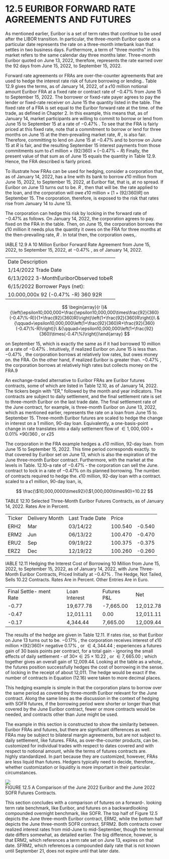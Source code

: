 # 12.5 EURIBOR FORWARD RATE AGREEMENTS AND FUTURES  

As mentioned earlier, Euribor is a set of term rates that continue to be used after the LIBOR transition. In particular, the three-month Euribor quote on a particular date represents the rate on a three-month interbank loan that settles in two business days. Furthermore, a term of "three months" in this market refers to the same calendar day three months later. Three-month Euribor quoted on June 13, 2022, therefore, represents the rate earned over the 92 days from June 15, 2022, to September 15, 2022.  

Forward rate agreements or FRAs are over-the-counter agreements that are used to hedge the interest rate risk of future borrowing or lending.. Table 12.9 gives the terms, as of January 14, 2022, of a $\epsilon10$ million notional amount Euribor FRA at a fixed rate or contract rate of $-0.47\%$ from June 15 to September 15, 2022. The borrower or fixed-rate payer agrees to pay the lender or fixed-rate receiver on June 15 the quantity listed in the table. The fixed rate of a FRA is set equal to the Euribor forward rate at the time. of the trade, as defined in Chapter 2. In this example, this means that, as of January 14, market participants are willing to commit to borrow or lend from June 15 to September 15 at a rate of $-0.47\%$ . To see that the FRA is fairly priced at this fixed rate, note that a commitment to borrow or lend for three months on June 15 at the then-prevailing market rate, $R$ , is also fair. Therefore, committing to lend on June 15 at $-0.47\%$ and to borrow on June 15 at $R$ is fair, and the resulting September 15 interest payments from those commitments sum to $\epsilon1$ million $\times~(92/360)\times(-0.47\%-R)$ Finally, the present value of that sum as of June 15 equals the quantity in Table 12.9. Hence, the FRA described is fairly priced.  

To illustrate how FRAs can be used for hedging, consider a corporation that, as of January 14, 2022, has a line with its bank to borrow $\epsilon10$ million from June 15, 2022, to September 15, 2022, at Euribor flat, that is, at no spread. If Euribor on June 13 turns out to be. $R$ , then that will be. the rate applied to the loan, and the corporation will owe $\epsilon10$ million $\times$ $[1+(92/360)R]$ on September 15. The corporation, therefore, is exposed to the risk that rates rise from January 14 to June 13.  

The corporation can hedge this risk by locking in the forward rate of $-0.47\%$ as follows. On January 14, 2022, the corporation agrees to pay. fixed on the FRA in the table. Then, on June 15, the corporation borrows the $\epsilon10$ million it needs plus the quantity it owes on the FRA for three months at the then-prevailing rate, $R$ . In total then, the corporation owes,.  

IABLE 12.9  A 10 Million Euribor Forward Rate Agreement from June 15, 2022, to September 15, 2022, at $-0.47\%$ , as of January 14, 2022.   


<html><body><table><tr><td>Date Description</td></tr><tr><td>1/14/2022 Trade Date</td></tr><tr><td>6/13/2022 3-MonthEuriborObserved tobeR</td></tr><tr><td>6/15/2022 Borrower Pays (net):</td></tr><tr><td>10.000,000x 92 (-0.47% -R) 360 92R</td></tr></table></body></html>  

$$
\begin{array}{r l}&{\left(\epsilon10,000,000+\frac{\epsilon10,000,000\times\frac{92}{360}(-0.47\%-R)}{1+\frac{92}{360}R}\right)\left(1+\frac{92}{360}R\right)}\ &{\qquad=\epsilon10,000,000\left(1+\frac{92}{360}R+\frac{92}{360}(-0.47\%-R)\right)}\ &{\qquad=\epsilon10,000,000\left(1+\frac{92}{360}\times(-0.47\%)\right)}\end{array}
$$  

on September 15, which is exactly the same as if it had borrowed 10 million at a rate of $-0.47\%$ . Intuitively, if realized Euribor on June 15 is less than. $-0.47\%$ , the corporation borrows at relatively low rates, but owes money on. the FRA. On the other hand, if realized Euribor is greater than. $-0.47\%$ , the corporation borrows at relatively high rates but collects money on the FRA.9  

An exchange-traded alternative to Euribor FRAs are Euribor futures contracts, some of which are listed in Table 12.10, as of January 14, 2022. The tickers begin with "ER," followed by the month and year indicators. The contracts are subject to daily settlement, and the final settlement rate is set to three-month Euribor on the last trade date. The final settlement rate of the June contract, for example, is three-month Euribor on June 13, 2022, which as mentioned earlier, represents the rate on a loan from June 15 to. September 15. Three-month Euribor futures are scaled to hedge the change in interest on a 1 million, 90-day loan. Equivalently, a one-basis-point change in rate translates into a daily settlement flow of $\in1,000,000\times0.01\%$ $\times90/360$ , or $\epsilon25$  

The corporation in the FRA example hedges a. $\epsilon10$ million, 92-day loan. from June 15 to September 15, 2022. This time period corresponds exactly. to that covered by Euribor set on June 13, which is also the expiration of the June three-month Euribor contract. Furthermore, with the market at the levels in Table. $12.10\textrm{--}\textrm{a}$ rate of $-0.47\%$ - the corporation can sell the June. contract to lock in a rate of $-0.47\%$ on its planned borrowing. The number. of contracts required to hedge the. $\epsilon10$ million, 92-day loan with a contract. scaled to a $\epsilon1$ million, 90-day loan, is,  

$$
\frac{\$10,000,0000\times92}{\$1,000,000\times90}=10.22
$$  

TABLE 12.10  Selected Three-Month Euribor Futures Contracts, as of January 14, 2022. Rates Are in Percent.   


<html><body><table><tr><td>Ticker</td><td>Delivery Month</td><td>Last Trade Date</td><td>Price</td><td></td></tr><tr><td>ERH2</td><td>Mar</td><td>03/14/22</td><td>100.540</td><td>-0.540</td></tr><tr><td>ERM2</td><td>Jun</td><td>06/13/22</td><td>100.470</td><td>-0.470</td></tr><tr><td>ERU2</td><td>Sep</td><td>09/19/22</td><td>100.375</td><td>-0.375</td></tr><tr><td>ERZ2</td><td>Dec</td><td>12/19/22</td><td>100.260</td><td>-0.260</td></tr></table></body></html>  

IABLE 12.11 Hedging the Interest Cost of Borrowing 10 Million from June 15, 2022, to September 15, 2022, as of January 14, 2022, with June Three-Month Euribor Contracts, Priced Initially at $-0.47\%$ . The Hedge, Not Tailed, Sells 10.22 Contracts. Rates Are in Percent. Other Entries Are in Euro.   


<html><body><table><tr><td>Final Settle- ment Rate</td><td>Loan Interest</td><td>Futures P&L</td><td>Net</td></tr><tr><td>-0.77</td><td>19,677.78</td><td>-7,665.00</td><td>12,012.78</td></tr><tr><td>-0.47</td><td>12,011.11</td><td>0.00</td><td>12,011.11</td></tr><tr><td>-0.17</td><td>4,344.44</td><td>7,665.00</td><td>12,009.44</td></tr></table></body></html>  

The results of the hedge are given in Table 12.11. If rates rise, so that Euribor on June 13 turns out to be. $-0.17\%$ , the corporation receives interest of $\epsilon10$ million $\times(92/360)\times$ negative $0.17\%$ , or $\in4,344.44$ ; experiences a futures gain of 30 basis points per contract, for a total gain - ignoring the small effects of daily settlement - of $30\times\in25\times10.22$ , or $\in7,665.00$ ; which together gives an overall gain of 12,009.44. Looking at the table as a whole,. the futures position successfully hedges the cost of borrowing in the sense. of locking in the receipt of about 12,011. The hedge would be exact if the. number of contracts in Equation (12.16) were taken to more decimal places.  

This hedging example is simple in that the corporation plans to borrow over the same period as covered by three-month Euribor relevant for the June contract. Along the same lines as the discussion in the context of hedging with SOFR futures, if the borrowing period were shorter or longer than that covered by the June Euribor contract, fewer or more contracts would be needed, and contracts other than June might be used.  

The example in this section is constructed to show the similarity between.   
Euribor FRAs and futures, but there are significant differences as well.   
FRAs may be subject to bilateral margin agreements, but are not subject to.   
daily settlement, like futures. FRAs, as over-the-counter products, can be.   
customized for individual trades with respect to dates covered and with respect to notional amount, while the terms of futures contracts are.   
highly standardized. In part because they are customized, however, FRAs are less liquid than futures. Hedgers typically need to decide, therefore,.   
whether customization or liquidity is more important in their particular.   
circumstances.  

![](c4e378a5f49fb40adb93d0ba613cccf19d1953dcec2646f286c22c6f2b0186fd.jpg)  
FIGURE 12.5  A Comparison of the June 2022 Euribor and the June 2022 SOFR Futures Contracts.  

This section concludes with a comparison of futures on a forward-. looking term rate benchmark, like Euribor, and futures on a backwardlooking compounded overnight benchmark, like SOFR. The top half of Figure 12.5 depicts the June three-month Euribor contract, ERM2, while the bottom half depicts the June three-month SOFR contract, SFRM2. Both contracts cover realized interest rates from mid-June to mid-September, though the terminal date differs somewhat, as detailed earlier. The big difference, however, is that ERM2, which references a term rate set on June 13, expires on that date. SFRM2, which references a compounded daily rate that is not known until September 21, does not expire until that later date.  
